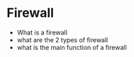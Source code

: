 # Firewall

- What is a firewall
- what are the 2 types of firewall
- what is the main function of a firewall
